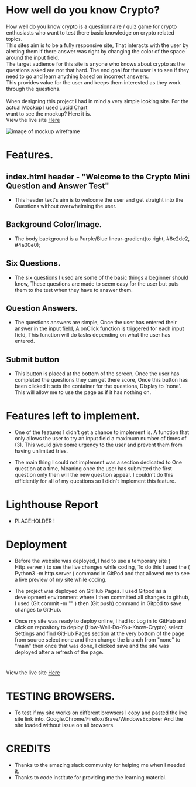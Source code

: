 # How well do you know Crypto?
<p>
How well do you know crypto is a questionnaire / quiz game for crypto enthusiasts who want to test there basic knowledge on crypto related topics. <br>
This sites aim is to be a fully responsive site, That interacts with the user by alerting them if there answer was right by changing the color of the space around the input field.<br>
The target audience for this site is anyone who knows about crypto as the questions asked are not that hard.
The end goal for the user is to see if they need to go and learn anything based on incorrect answers.<br>
This provides value for the user and keeps them interested as they work through the questions.
<br>
<br> 
When designing this project I had in mind a very simple looking site. For the actual Mockup I used <a href="https://www.lucidchart.com/pages/">Lucid Chart</a><br>
want to see the mockup? Here it is.<br>
View the live site <a href="https://adamk99k.github.io/How-well-do-you-know-crypto/">Here</a>
</p>
<img src="/workspace/How-well-do-you-know-crypto/assets/images/cryptoQuizJS-lucidChart.png" alt="image of mockup wireframe" style="max-width: 100%;">

# Features.
## index.html header - "Welcome to the Crypto Mini Question and Answer Test" 
* This header text's aim is to welcome the user and get straight into the Questions without overwhelming the user.

## Background Color/Image.
* The body background is a Purple/Blue linear-gradient(to right, #8e2de2, #4a00e0);

## Six Questions.
* The six questions I used are some of the basic things a beginner should know, These questions are made to seem easy for the user but puts them to the test when they have to answer them.

## Question Answers.
* The questions answers are simple, Once the user has entered their answer in the input field, A onClick function is triggered for each input field, This function will do tasks depending on what the user has entered.

## Submit button
* This button is placed at the bottom of the screen, Once the user has completed the questions they can get there score, Once this button has been clicked it sets the container for the questions, Display to 'none'. This will allow me to use the page as if it has nothing on. 

# Features left to implement.
* One of the features I didn't get a chance to implement is. A function that only allows the user to try an input field a maximum number of times of (3). This would give some urgency to the user and prevent them from having unlimited tries.

* The main thing I could not implement was a section dedicated to One question at a time, Meaning once the user has submitted the first question only then will the new question appear. I couldn't do this efficiently for all of my questions so I didn't implement this feature.

# Lighthouse Report
* PLACEHOLDER !

#
# Deployment
* Before the website was deployed,
I had to use a temporary site ( Http.server ) to see the live changes while coding, To do this I used the ( Python3 -m http.server ) command in GitPod and that allowed me to see a live preview of my site while coding.

* The project was deployed on GitHub Pages.
I used Gitpod as a development environment where I then committed all changes to github, I used (Git commit -m "" ) then (Git push) command in Gitpod to save changes to GitHub.

* Once my site was ready to deploy online, I had to:
Log in to GitHub and click on repository to deploy (How-Well-Do-You-Know-Crypto) select Settings and find GitHub Pages section at the very bottom of the page from source select none and then change the branch from "none" to "main" then once that was done, I clicked save and the site was deployed after a refresh of the page.
#

View the live site <a href="https://adamk99k.github.io/How-well-do-you-know-crypto/">Here</a>

# TESTING BROWSERS.
* To test if my site works on different browsers I copy and pasted the live site link into. Google.Chrome/Firefox/Brave/WindowsExplorer And the site loaded without issue on all browsers.

# CREDITS 
* Thanks to the amazing slack community for helping me when I needed it.
* Thanks to code institute for providing me the learning material.

